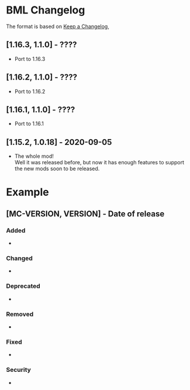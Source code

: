 # BML Changelog
The format is based on [Keep a Changelog](https://keepachangelog.com/en/1.0.0/),

## [1.16.3, 1.1.0] - ????
- Port to 1.16.3

## [1.16.2, 1.1.0] - ????
- Port to 1.16.2

## [1.16.1, 1.1.0] - ????
- Port to 1.16.1

## [1.15.2, 1.0.18] - 2020-09-05
- The whole mod!  
Well it was released before, but now it has enough features to support the new mods soon to be released.

# Example
## [MC-VERSION, VERSION] - Date of release
### Added
- 
### Changed
- 
### Deprecated
- 
### Removed
- 
### Fixed
- 
### Security
- 